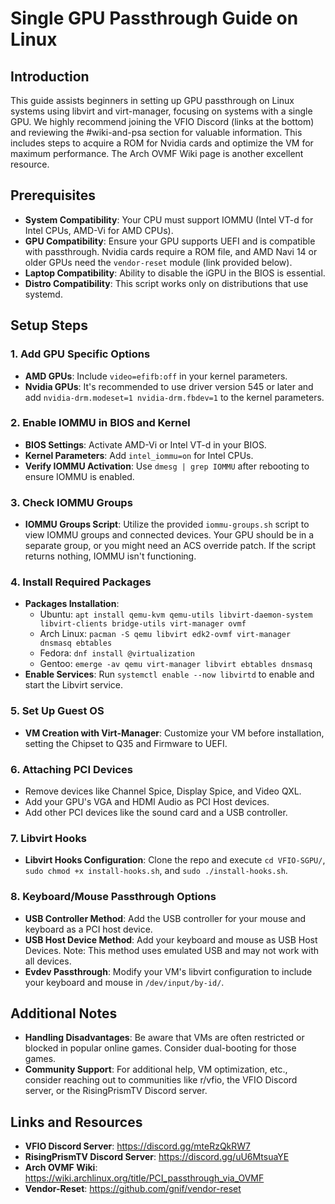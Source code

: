 # Single GPU Passthrough Guide on Linux

## Introduction
This guide assists beginners in setting up GPU passthrough on Linux systems using libvirt and virt-manager, focusing on systems with a single GPU. We highly recommend joining the VFIO Discord (links at the bottom) and reviewing the #wiki-and-psa section for valuable information. This includes steps to acquire a ROM for Nvidia cards and optimize the VM for maximum performance. The Arch OVMF Wiki page is another excellent resource.

## Prerequisites
- **System Compatibility**: Your CPU must support IOMMU (Intel VT-d for Intel CPUs, AMD-Vi for AMD CPUs).
- **GPU Compatibility**: Ensure your GPU supports UEFI and is compatible with passthrough. Nvidia cards require a ROM file, and AMD Navi 14 or older GPUs need the `vendor-reset` module (link provided below).
- **Laptop Compatibility**: Ability to disable the iGPU in the BIOS is essential.
- **Distro Compatibility**: This script works only on distributions that use systemd.

## Setup Steps

### 1. Add GPU Specific Options
- **AMD GPUs**: Include `video=efifb:off` in your kernel parameters.
- **Nvidia GPUs**: It's recommended to use driver version 545 or later and add `nvidia-drm.modeset=1 nvidia-drm.fbdev=1` to the kernel parameters.

### 2. Enable IOMMU in BIOS and Kernel
- **BIOS Settings**: Activate AMD-Vi or Intel VT-d in your BIOS.
- **Kernel Parameters**: Add `intel_iommu=on` for Intel CPUs.
- **Verify IOMMU Activation**: Use `dmesg | grep IOMMU` after rebooting to ensure IOMMU is enabled.

### 3. Check IOMMU Groups
- **IOMMU Groups Script**: Utilize the provided `iommu-groups.sh` script to view IOMMU groups and connected devices. Your GPU should be in a separate group, or you might need an ACS override patch. If the script returns nothing, IOMMU isn't functioning.

### 4. Install Required Packages
- **Packages Installation**:
    - Ubuntu: `apt install qemu-kvm qemu-utils libvirt-daemon-system libvirt-clients bridge-utils virt-manager ovmf`
    - Arch Linux: `pacman -S qemu libvirt edk2-ovmf virt-manager dnsmasq ebtables`
    - Fedora: `dnf install @virtualization`
    - Gentoo: `emerge -av qemu virt-manager libvirt ebtables dnsmasq`
- **Enable Services**: Run `systemctl enable --now libvirtd` to enable and start the Libvirt service.

### 5. Set Up Guest OS
- **VM Creation with Virt-Manager**: Customize your VM before installation, setting the Chipset to Q35 and Firmware to UEFI.

### 6. Attaching PCI Devices
- Remove devices like Channel Spice, Display Spice, and Video QXL.
- Add your GPU's VGA and HDMI Audio as PCI Host devices.
- Add other PCI devices like the sound card and a USB controller.

### 7. Libvirt Hooks
- **Libvirt Hooks Configuration**: Clone the repo and execute `cd VFIO-SGPU/`, `sudo chmod +x install-hooks.sh`, and `sudo ./install-hooks.sh`.

### 8. Keyboard/Mouse Passthrough Options
- **USB Controller Method**: Add the USB controller for your mouse and keyboard as a PCI host device.
- **USB Host Device Method**: Add your keyboard and mouse as USB Host Devices. Note: This method uses emulated USB and may not work with all devices.
- **Evdev Passthrough**: Modify your VM's libvirt configuration to include your keyboard and mouse in `/dev/input/by-id/`.

## Additional Notes
- **Handling Disadvantages**: Be aware that VMs are often restricted or blocked in popular online games. Consider dual-booting for those games.
- **Community Support**: For additional help, VM optimization, etc., consider reaching out to communities like r/vfio, the VFIO Discord server, or the RisingPrismTV Discord server.

## Links and Resources
- **VFIO Discord Server**: https://discord.gg/mteRzQkRW7
- **RisingPrismTV Discord Server**: https://discord.gg/uU6MtsuaYE
- **Arch OVMF Wiki**: https://wiki.archlinux.org/title/PCI_passthrough_via_OVMF
- **Vendor-Reset**: https://github.com/gnif/vendor-reset
